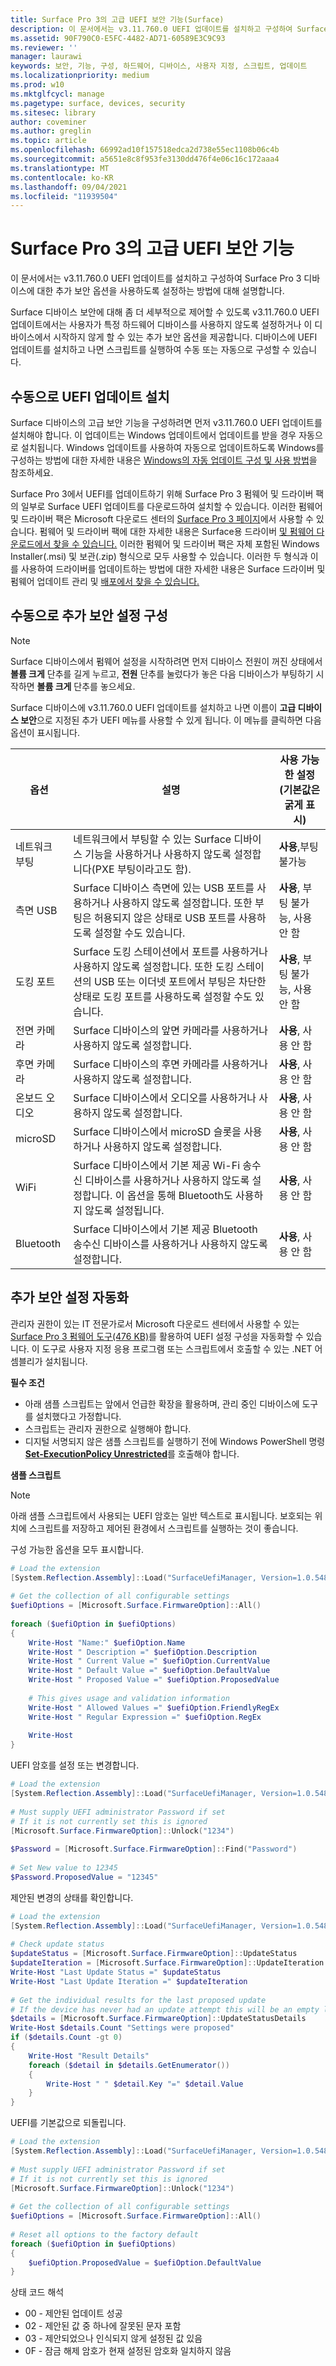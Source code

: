 ```yaml
---
title: Surface Pro 3의 고급 UEFI 보안 기능(Surface)
description: 이 문서에서는 v3.11.760.0 UEFI 업데이트를 설치하고 구성하여 Surface Pro 3 디바이스에 대한 추가 보안 옵션을 사용하도록 설정하는 방법에 대해 설명합니다.
ms.assetid: 90F790C0-E5FC-4482-AD71-60589E3C9C93
ms.reviewer: ''
manager: laurawi
keywords: 보안, 기능, 구성, 하드웨어, 디바이스, 사용자 지정, 스크립트, 업데이트
ms.localizationpriority: medium
ms.prod: w10
ms.mktglfcycl: manage
ms.pagetype: surface, devices, security
ms.sitesec: library
author: coveminer
ms.author: greglin
ms.topic: article
ms.openlocfilehash: 66992ad10f157518edca2d738e55ec1108b06c4b
ms.sourcegitcommit: a5651e8c8f953fe3130dd476f4e06c16c172aaa4
ms.translationtype: MT
ms.contentlocale: ko-KR
ms.lasthandoff: 09/04/2021
ms.locfileid: "11939504"
---
```

# <a name="advanced-uefi-security-features-for-surface-pro-3"></a>Surface Pro 3의 고급 UEFI 보안 기능


이 문서에서는 v3.11.760.0 UEFI 업데이트를 설치하고 구성하여 Surface Pro 3 디바이스에 대한 추가 보안 옵션을 사용하도록 설정하는 방법에 대해 설명합니다.

Surface 디바이스 보안에 대해 좀 더 세부적으로 제어할 수 있도록 v3.11.760.0 UEFI 업데이트에서는 사용자가 특정 하드웨어 디바이스를 사용하지 않도록 설정하거나 이 디바이스에서 시작하지 않게 할 수 있는 추가 보안 옵션을 제공합니다. 디바이스에 UEFI 업데이트를 설치하고 나면 스크립트를 실행하여 수동 또는 자동으로 구성할 수 있습니다.

## <a name="manually-install-the-uefi-update"></a>수동으로 UEFI 업데이트 설치


Surface 디바이스의 고급 보안 기능을 구성하려면 먼저 v3.11.760.0 UEFI 업데이트를 설치해야 합니다. 이 업데이트는 Windows 업데이트에서 업데이트를 받을 경우 자동으로 설치됩니다. Windows 업데이트를 사용하여 자동으로 업데이트하도록 Windows를 구성하는 방법에 대한 자세한 내용은 [Windows의 자동 업데이트 구성 및 사용 방법](https://support.microsoft.com/kb/306525)을 참조하세요.

Surface Pro 3에서 UEFI를 업데이트하기 위해 Surface Pro 3 펌웨어 및 드라이버 팩의 일부로 Surface UEFI 업데이트를 다운로드하여 설치할 수 있습니다. 이러한 펌웨어 및 드라이버 팩은 Microsoft 다운로드 센터의 [Surface Pro 3 페이지](https://www.microsoft.com/download/details.aspx?id=38826)에서 사용할 수 있습니다. 펌웨어 및 드라이버 팩에 대한 자세한 내용은 Surface용 드라이버 [및 펌웨어 다운로드에서 찾을 수 있습니다.](https://support.microsoft.com/help/4023482) 이러한 펌웨어 및 드라이버 팩은 자체 포함된 Windows Installer(.msi) 및 보관(.zip) 형식으로 모두 사용할 수 있습니다. 이러한 두 형식과 이를 사용하여 드라이버를 업데이트하는 방법에 대한 자세한 내용은 Surface 드라이버 및 펌웨어 업데이트 관리 및 [배포에서 찾을 수 있습니다.](manage-surface-driver-and-firmware-updates.md)

## <a name="manually-configure-additional-security-settings"></a>수동으로 추가 보안 설정 구성


>[!NOTE]
>Surface 디바이스에서 펌웨어 설정을 시작하려면 먼저 디바이스 전원이 꺼진 상태에서 **볼륨 크게** 단추를 길게 누르고, **전원** 단추를 눌렀다가 놓은 다음 디바이스가 부팅하기 시작하면 **볼륨 크게** 단추를 놓으세요.

Surface 디바이스에 v3.11.760.0 UEFI 업데이트를 설치하고 나면 이름이 **고급 디바이스 보안**으로 지정된 추가 UEFI 메뉴를 사용할 수 있게 됩니다. 이 메뉴를 클릭하면 다음 옵션이 표시됩니다.

| 옵션         | 설명                                                                                                                                                                          | 사용 가능한 설정(기본값은 굵게 표시) |
|----------------|--------------------------------------------------------------------------------------------------------------------------------------------------------------------------------------|---------------------------------------------|
| 네트워크 부팅   | 네트워크에서 부팅할 수 있는 Surface 디바이스 기능을 사용하거나 사용하지 않도록 설정합니다(PXE 부팅이라고도 함).                                                                            | **사용**,부팅 불가능                   |
| 측면 USB       | Surface 디바이스 측면에 있는 USB 포트를 사용하거나 사용하지 않도록 설정합니다. 또한 부팅은 허용되지 않은 상태로 USB 포트를 사용하도록 설정할 수도 있습니다.                                                | **사용**, 부팅 불가능, 사용 안 함         |
| 도킹 포트   | Surface 도킹 스테이션에서 포트를 사용하거나 사용하지 않도록 설정합니다. 또한 도킹 스테이션의 USB 또는 이더넷 포트에서 부팅은 차단한 상태로 도킹 포트를 사용하도록 설정할 수도 있습니다. | **사용**, 부팅 불가능, 사용 안 함         |
| 전면 카메라   | Surface 디바이스의 앞면 카메라를 사용하거나 사용하지 않도록 설정합니다.                                                                                                                   | **사용**, 사용 안 함                       |
| 후면 카메라    | Surface 디바이스의 후면 카메라를 사용하거나 사용하지 않도록 설정합니다.                                                                                                                    | **사용**, 사용 안 함                       |
| 온보드 오디오 | Surface 디바이스에서 오디오를 사용하거나 사용하지 않도록 설정합니다.                                                                                                                                     | **사용**, 사용 안 함                       |
| microSD        | Surface 디바이스에서 microSD 슬롯을 사용하거나 사용하지 않도록 설정합니다.                                                                                                                          | **사용**, 사용 안 함                       |
| WiFi           | Surface 디바이스에서 기본 제공 Wi-Fi 송수신 디바이스를 사용하거나 사용하지 않도록 설정합니다. 이 옵션을 통해 Bluetooth도 사용하지 않도록 설정됩니다.                                                                              | **사용**, 사용 안 함                       |
| Bluetooth      | Surface 디바이스에서 기본 제공 Bluetooth 송수신 디바이스를 사용하거나 사용하지 않도록 설정합니다.                                                                                                        | **사용**, 사용 안 함                       |

 

## <a name="automate-additional-security-settings"></a>추가 보안 설정 자동화


관리자 권한이 있는 IT 전문가로서 Microsoft 다운로드 센터에서 사용할 수 있는 [Surface Pro 3 펌웨어 도구(476 KB)](https://go.microsoft.com/fwlink/p/?LinkID=618038)를 활용하여 UEFI 설정 구성을 자동화할 수 있습니다. 이 도구로 사용자 지정 응용 프로그램 또는 스크립트에서 호출할 수 있는 .NET 어셈블리가 설치됩니다.

**필수 조건**

-   아래 샘플 스크립트는 앞에서 언급한 확장을 활용하며, 관리 중인 디바이스에 도구를 설치했다고 가정합니다.
-   스크립트는 관리자 권한으로 실행해야 합니다.
-   디지털 서명되지 않은 샘플 스크립트를 실행하기 전에 Windows PowerShell 명령 [**Set-ExecutionPolicy Unrestricted**](https://technet.microsoft.com/library/ee176961.aspx)를 호출해야 합니다.

**샘플 스크립트**

> [!NOTE]
> 아래 샘플 스크립트에서 사용되는 UEFI 암호는 일반 텍스트로 표시됩니다. 보호되는 위치에 스크립트를 저장하고 제어된 환경에서 스크립트를 실행하는 것이 좋습니다.


구성 가능한 옵션을 모두 표시합니다.

```powershell
# Load the extension 
[System.Reflection.Assembly]::Load("SurfaceUefiManager, Version=1.0.5483.22783, Culture=neutral, PublicKeyToken=20606f4b5276c705")  
 
# Get the collection of all configurable settings 
$uefiOptions = [Microsoft.Surface.FirmwareOption]::All() 
 
foreach ($uefiOption in $uefiOptions) 
{ 
    Write-Host "Name:" $uefiOption.Name 
    Write-Host " Description =" $uefiOption.Description 
    Write-Host " Current Value =" $uefiOption.CurrentValue 
    Write-Host " Default Value =" $uefiOption.DefaultValue 
    Write-Host " Proposed Value =" $uefiOption.ProposedValue 
     
    # This gives usage and validation information 
    Write-Host " Allowed Values =" $uefiOption.FriendlyRegEx 
    Write-Host " Regular Expression =" $uefiOption.RegEx 
     
    Write-Host 
}
```

UEFI 암호를 설정 또는 변경합니다.

```powershell
# Load the extension 
[System.Reflection.Assembly]::Load("SurfaceUefiManager, Version=1.0.5483.22783, Culture=neutral, PublicKeyToken=20606f4b5276c705")  
 
# Must supply UEFI administrator Password if set 
# If it is not currently set this is ignored 
[Microsoft.Surface.FirmwareOption]::Unlock("1234") 
 
$Password = [Microsoft.Surface.FirmwareOption]::Find("Password") 
 
# Set New value to 12345 
$Password.ProposedValue = "12345"
```

제안된 변경의 상태를 확인합니다.

```powershell
# Load the extension 
[System.Reflection.Assembly]::Load("SurfaceUefiManager, Version=1.0.5483.22783, Culture=neutral, PublicKeyToken=20606f4b5276c705")  
 
# Check update status 
$updateStatus = [Microsoft.Surface.FirmwareOption]::UpdateStatus 
$updateIteration = [Microsoft.Surface.FirmwareOption]::UpdateIteration 
Write-Host "Last Update Status =" $updateStatus 
Write-Host "Last Update Iteration =" $updateIteration 
 
# Get the individual results for the last proposed update 
# If the device has never had an update attempt this will be an empty list 
$details = [Microsoft.Surface.FirmwareOption]::UpdateStatusDetails 
Write-Host $details.Count "Settings were proposed" 
if ($details.Count -gt 0) 
{ 
    Write-Host "Result Details" 
    foreach ($detail in $details.GetEnumerator()) 
    { 
        Write-Host " " $detail.Key "=" $detail.Value 
    } 
}
```

UEFI를 기본값으로 되돌립니다.

```powershell
# Load the extension 
[System.Reflection.Assembly]::Load("SurfaceUefiManager, Version=1.0.5483.22783, Culture=neutral, PublicKeyToken=20606f4b5276c705")  
 
# Must supply UEFI administrator Password if set 
# If it is not currently set this is ignored 
[Microsoft.Surface.FirmwareOption]::Unlock("1234") 
 
# Get the collection of all configurable settings 
$uefiOptions = [Microsoft.Surface.FirmwareOption]::All() 
 
# Reset all options to the factory default 
foreach ($uefiOption in $uefiOptions) 
{ 
    $uefiOption.ProposedValue = $uefiOption.DefaultValue 
}
```

상태 코드 해석

-   00 - 제안된 업데이트 성공
-   02 - 제안된 값 중 하나에 잘못된 문자 포함
-   03 - 제안되었으나 인식되지 않게 설정된 값 있음
-   0F - 잠금 해제 암호가 현재 설정된 암호화 일치하지 않음

 
